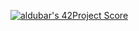 [![aldubar's 42Project Score](https://badge42.herokuapp.com/api/project/aldubar/ft_server)](https://github.com/JaeSeoKim/badge42)
